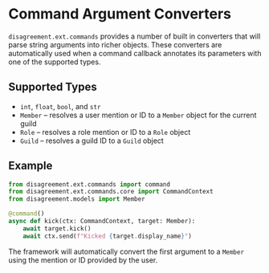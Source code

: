 # Command Argument Converters

`disagreement.ext.commands` provides a number of built in converters that will parse string arguments into richer objects. These converters are automatically used when a command callback annotates its parameters with one of the supported types.

## Supported Types

- `int`, `float`, `bool`, and `str`
- `Member` – resolves a user mention or ID to a `Member` object for the current guild
- `Role` – resolves a role mention or ID to a `Role` object
- `Guild` – resolves a guild ID to a `Guild` object

## Example

```python
from disagreement.ext.commands import command
from disagreement.ext.commands.core import CommandContext
from disagreement.models import Member

@command()
async def kick(ctx: CommandContext, target: Member):
    await target.kick()
    await ctx.send(f"Kicked {target.display_name}")
```

The framework will automatically convert the first argument to a `Member` using the mention or ID provided by the user.
